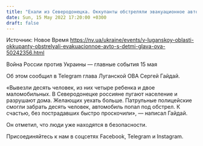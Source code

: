 ```yaml
---
title: "Ехали из Северодонецка. Оккупанты обстреляли эвакуационное авто с детьми — глава ОВА"
date: Sun, 15 May 2022 17:20:00 +0300
draft: false
---
```

Источник: Новое Время https://nv.ua/ukraine/events/v-luganskoy-oblasti-okkupanty-obstrelyali-evakuacionnoe-avto-s-detmi-glava-ova-50242356.html


Война России против Украины — главные события 15 мая

Об этом сообщил в Telegram глава Луганской ОВА Сергей Гайдай.

 «Вывезли десять человек, из них четыре ребенка и двое маломобильных. В Северодонецке россияне пугают население и разрушают дома. Желающих уехать больше. Патрульные полицейские смогли забрать десять человек, автомобиль попал под обстрел. К счастью, без пострадавших быстро проскочили», — написал Гайдай.

Он отметил, что люди уже находятся в безопасности.

Присоединяйтесь к нам в соцсетях Facebook, Telegram и Instagram.
